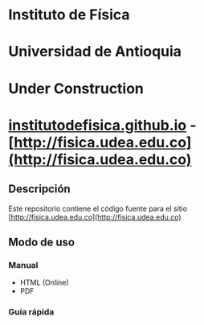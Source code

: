 # Instituto de Física
# Universidad de Antioquia

Under Construction
=======
# [institutodefisica.github.io](http://institutodefisica.github.io) - [http://fisica.udea.edu.co](http://fisica.udea.edu.co)

## Descripción 

Este repositorio contiene el código fuente para el sitio [http://fisica.udea.edu.co](http://fisica.udea.edu.co)

## Modo de uso 

### Manual

* HTML (Online)
* PDF

### Guía rápida

## 
